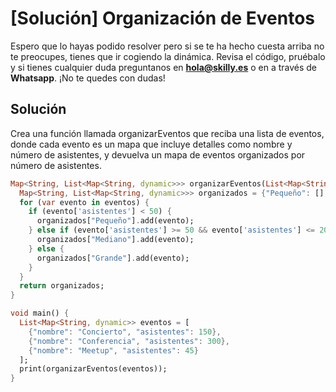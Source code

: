 # [Solución] Organización de Eventos

Espero que lo hayas podido resolver pero si se te ha hecho cuesta arriba no te preocupes, tienes que ir cogiendo la dinámica. Revisa el código, pruébalo y si tienes cualquier duda preguntanos en **hola@skilly.es** o en a través de **Whatsapp**.
¡No te quedes con dudas!

## Solución

Crea una función llamada organizarEventos que reciba una lista de eventos, donde cada evento es un mapa que incluye detalles como nombre y número de asistentes, y devuelva un mapa de eventos organizados por número de asistentes.

~~~dart
Map<String, List<Map<String, dynamic>>> organizarEventos(List<Map<String, dynamic>> eventos) {
  Map<String, List<Map<String, dynamic>>> organizados = {"Pequeño": [], "Mediano": [], "Grande": []};
  for (var evento in eventos) {
    if (evento['asistentes'] < 50) {
      organizados["Pequeño"].add(evento);
    } else if (evento['asistentes'] >= 50 && evento['asistentes'] <= 200) {
      organizados["Mediano"].add(evento);
    } else {
      organizados["Grande"].add(evento);
    }
  }
  return organizados;
}

void main() {
  List<Map<String, dynamic>> eventos = [
    {"nombre": "Concierto", "asistentes": 150},
    {"nombre": "Conferencia", "asistentes": 300},
    {"nombre": "Meetup", "asistentes": 45}
  ];
  print(organizarEventos(eventos));
}
~~~